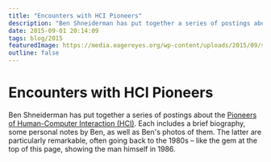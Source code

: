 ```yaml
---
title: "Encounters with HCI Pioneers"
description: "Ben Shneiderman has put together a series of postings about the Pioneers of Human-Computer Interaction (HCI). Each includes a brief biography, some personal notes by Ben, as well as Ben's photos of them. The latter are particularly remarkable, often going back to the 1980s – like the gem at the top of this page, showing the man himself in 1986."
date: 2015-09-01 20:14:09
tags: blog/2015
featuredImage: https://media.eagereyes.org/wp-content/uploads/2015/09/shneider-man.jpg
outline: false
---
```


# Encounters with HCI Pioneers

Ben Shneiderman has put together a series of postings about the <a href="https://hcipioneers.wordpress.com/">Pioneers of Human-Computer Interaction (HCI)</a>. Each includes a brief biography, some personal notes by Ben, as well as Ben's photos of them. The latter are particularly remarkable, often going back to the 1980s – like the gem at the top of this page, showing the man himself in 1986.


<PostedBy />


